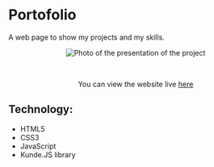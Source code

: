 # Portofolio

A web page to show my projects and my skills.

<p align="center">
  <img src="https://repository-images.githubusercontent.com/490637252/9c8785f5-2e4b-48a3-9de9-8f2f928edbb2" alt="Photo of the presentation of the project"/>
</p>

<br>

<p align="center">
 You can view the website live <a href="https://ivanoiupetrut.github.io/Portfolio-website/" target="_blank">here</a>
</p>

## Technology:

- HTML5
- CSS3
- JavaScript
- Kunde.JS library
